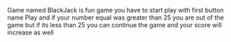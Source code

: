 Game named BlackJack is fun game you have to start play with first button name Play and if your number equal was greater than 25 you are out of the game but if its less than 25 you can continue the game and your score will increase as well
